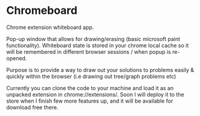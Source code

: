 # Chromeboard
Chrome extension whiteboard app.

Pop-up window that allows for drawing/erasing (basic microsoft paint functionality). Whiteboard state is stored in your chrome local cache so it will be remembered in different browser sessions / when popup is re-opened.

Purpose is to provide a way to draw out your solutions to problems easily & quickly within the browser (i.e drawing out tree/graph problems etc)

Currently you can clone the code to your machine and load it as an unpacked extension in chrome://extensions/. Soon I will deploy it to the store when I finish few more features up, and it will be available for download free there.

